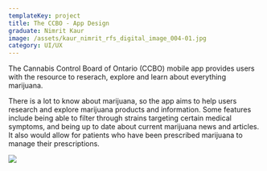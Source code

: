 ```yaml
---
templateKey: project
title: The CCBO - App Design
graduate: Nimrit Kaur
image: /assets/kaur_nimrit_rfs_digital_image_004-01.jpg
category: UI/UX
---
```

The Cannabis Control Board of Ontario (CCBO) mobile app provides users with the resource to reserach, explore and learn about everything marijuana.

There is a lot to know about marijuana, so the app aims to help users research and explore marijuana products and information. Some features include being able to filter through strains targeting certain medical symptoms, and being up to date about current marijuana news and articles. It also would allow for patients who have been prescribed marijuana to manage their prescriptions.

![](/assets/ccbo-11.jpg)
